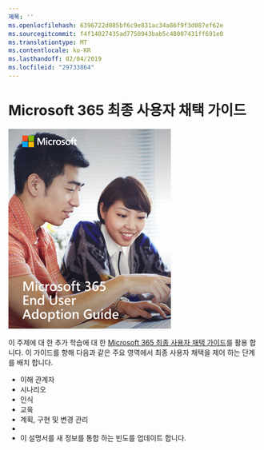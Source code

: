 ```yaml
---
제목: ''
ms.openlocfilehash: 6396722d085bf6c9e831ac34a86f9f3d087ef62e
ms.sourcegitcommit: f4f14027435ad7750943bab5c48007431ff691e0
ms.translationtype: MT
ms.contentlocale: ko-KR
ms.lasthandoff: 02/04/2019
ms.locfileid: "29733864"
---
```

# <a name="microsoft-365-end-user-adoption-guide"></a>Microsoft 365 최종 사용자 채택 가이드

![Microsoft 365 채택 가이드](media/m365euguide.png)

이 주제에 대 한 추가 학습에 대 한 [Microsoft 365 최종 사용자 채택 가이드](https://aka.ms/adoptionguide)를 활용 합니다. 이 가이드를 향해 다음과 같은 주요 영역에서 최종 사용자 채택을 제어 하는 단계를 배치 합니다.

- 이해 관계자
- 시나리오
- 인식
- 교육 
- 계획, 구현 및 변경 관리
- 
- 이 설명서를 새 정보를 통합 하는 빈도를 업데이트 합니다.